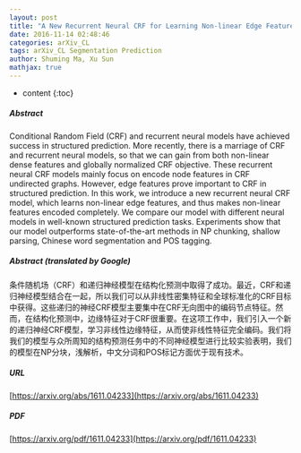 ```yaml
---
layout: post
title: "A New Recurrent Neural CRF for Learning Non-linear Edge Features"
date: 2016-11-14 02:48:46
categories: arXiv_CL
tags: arXiv_CL Segmentation Prediction
author: Shuming Ma, Xu Sun
mathjax: true
---
```


* content
{:toc}

##### Abstract
Conditional Random Field (CRF) and recurrent neural models have achieved success in structured prediction. More recently, there is a marriage of CRF and recurrent neural models, so that we can gain from both non-linear dense features and globally normalized CRF objective. These recurrent neural CRF models mainly focus on encode node features in CRF undirected graphs. However, edge features prove important to CRF in structured prediction. In this work, we introduce a new recurrent neural CRF model, which learns non-linear edge features, and thus makes non-linear features encoded completely. We compare our model with different neural models in well-known structured prediction tasks. Experiments show that our model outperforms state-of-the-art methods in NP chunking, shallow parsing, Chinese word segmentation and POS tagging.

##### Abstract (translated by Google)
条件随机场（CRF）和递归神经模型在结构化预测中取得了成功。最近，CRF和递归神经模型结合在一起，所以我们可以从非线性密集特征和全球标准化的CRF目标中获得。这些递归的神经CRF模型主要集中在CRF无向图中的编码节点特征。然而，在结构化预测中，边缘特征对于CRF很重要。在这项工作中，我们引入一个新的递归神经CRF模型，学习非线性边缘特征，从而使非线性特征完全编码。我们将我们的模型与众所周知的结构预测任务中的不同神经模型进行比较实验表明，我们的模型在NP分块，浅解析，中文分词和POS标记方面优于现有技术。

##### URL
[https://arxiv.org/abs/1611.04233](https://arxiv.org/abs/1611.04233)

##### PDF
[https://arxiv.org/pdf/1611.04233](https://arxiv.org/pdf/1611.04233)

